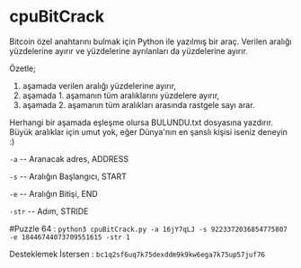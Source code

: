 # cpuBitCrack

Bitcoin özel anahtarını bulmak için Python ile yazılmış bir araç. Verilen aralığı yüzdelerine ayırır ve yüzdelerine ayrılanları da yüzdelerine ayırır.

Özetle;

1. aşamada verilen aralığı yüzdelerine ayırır,
2. aşamada 1. aşamanın tüm aralıklarını yüzdelere ayırır,
3. aşamada 2. aşamanın tüm aralıkları arasında rastgele sayı arar.

Herhangi bir aşamada eşleşme olursa BULUNDU.txt dosyasına yazdırır. Büyük aralıklar için umut yok, eğer Dünya'nın en şanslı kişisi iseniz deneyin :)

`-a` -- Aranacak adres, ADDRESS

`-s` -- Aralığın Başlangıcı, START

`-e` -- Aralığın Bitişi, END

`-str` -- Adım, STRIDE

#Puzzle 64 : 
`python3 cpuBitCrack.py -a 16jY7qLJ -s 9223372036854775807 -e 18446744073709551615 -str 1`

Desteklemek İstersen : `bc1q2sf6uq7k75dexddm9k9kw6ega7k75up57juf76`

